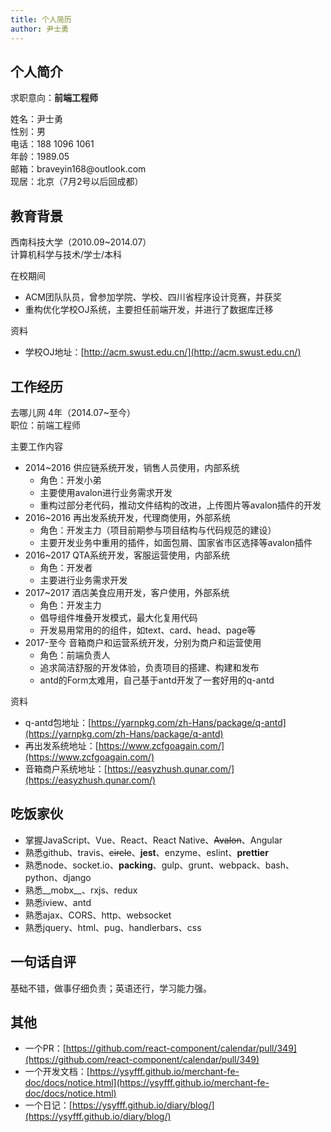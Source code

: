 ```yaml
---
title: 个人简历
author: 尹士勇
---
```


## 个人简介

求职意向：__前端工程师__

<p>
<div class="cv-wrapper">
<div>姓名：尹士勇</div>
<div >性别：男</div>
</div>
<div class="cv-wrapper">
<div>电话：188 1096 1061</div>
<div >年龄：1989.05</div>
</div>
<div class="cv-wrapper">
<div>邮箱：braveyin168@outlook.com</div>
<div >现居：北京（7月2号以后回成都）</div>
</div>
</p>

## 教育背景

<div class="cv-wrapper">
<div>西南科技大学（2010.09~2014.07）</div>     
<div>计算机科学与技术/学士/本科</div>
</div>

在校期间
- ACM团队队员，曾参加学院、学校、四川省程序设计竞赛，并获奖
- 重构优化学校OJ系统，主要担任前端开发，并进行了数据库迁移

资料
- 学校OJ地址：[http://acm.swust.edu.cn/](http://acm.swust.edu.cn/)

## 工作经历

<div class="cv-wrapper">
<div>去哪儿网 4年（2014.07~至今）</div>     
<div>职位：前端工程师</div>
</div>

主要工作内容
- 2014~2016    供应链系统开发，销售人员使用，内部系统
  - 角色：开发小弟
  - 主要使用avalon进行业务需求开发
  - 重构过部分老代码，推动文件结构的改进，上传图片等avalon插件的开发
- 2016~2016    再出发系统开发，代理商使用，外部系统
  - 角色：开发主力（项目前期参与项目结构与代码规范的建设）
  - 主要开发业务中重用的插件，如面包屑、国家省市区选择等avalon插件
- 2016~2017    QTA系统开发，客服运营使用，内部系统
  - 角色：开发者
  - 主要进行业务需求开发
- 2017~2017    酒店美食应用开发，客户使用，外部系统
  - 角色：开发主力
  - 倡导组件堆叠开发模式，最大化复用代码
  - 开发易用常用的的组件，如text、card、head、page等
- 2017-至今    音箱商户和运营系统开发，分别为商户和运营使用
  - 角色：前端负责人
  - 追求简洁舒服的开发体验，负责项目的搭建、构建和发布
  - antd的Form太难用，自己基于antd开发了一套好用的q-antd

资料
- q-antd包地址：[https://yarnpkg.com/zh-Hans/package/q-antd](https://yarnpkg.com/zh-Hans/package/q-antd)
- 再出发系统地址：[https://www.zcfgoagain.com/](https://www.zcfgoagain.com/)
- 音箱商户系统地址：[https://easyzhush.qunar.com/](https://easyzhush.qunar.com/)

## 吃饭家伙

- 掌握JavaScript、Vue、React、React Native、~~Avalon~~、Angular
- 熟悉github、travis、~~circle~~、__jest__、enzyme、eslint、__prettier__
- 熟悉node、socket.io、__packing__、gulp、grunt、webpack、bash、python、django
- 熟悉__mobx__、rxjs、redux
- 熟悉iview、antd
- 熟悉ajax、CORS、http、websocket
- 熟悉jquery、html、pug、handlerbars、css

## 一句话自评

基础不错，做事仔细负责；英语还行，学习能力强。

## 其他

- 一个PR：[https://github.com/react-component/calendar/pull/349](https://github.com/react-component/calendar/pull/349)
- 一个开发文档：[https://ysyfff.github.io/merchant-fe-doc/docs/notice.html](https://ysyfff.github.io/merchant-fe-doc/docs/notice.html)
- 一个日记：[https://ysyfff.github.io/diary/blog/](https://ysyfff.github.io/diary/blog/)
